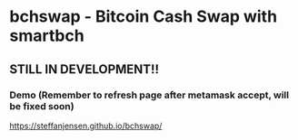 # bchswap - Bitcoin Cash Swap with smartbch

## STILL IN DEVELOPMENT!!


### Demo (Remember to refresh page after metamask accept, will be fixed soon)

https://steffanjensen.github.io/bchswap/
